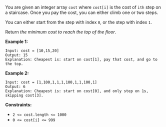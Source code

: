 You are given an integer array `cost` where `cost[i]` is the cost of `ith`
step on a staircase. Once you pay the cost, you can either climb one or two
steps.

You can either start from the step with index `0`, or the step with index `1`.

Return _the minimum cost to reach the top of the floor_.



**Example 1:**

    
    
    Input: cost = [10,15,20]
    Output: 15
    Explanation: Cheapest is: start on cost[1], pay that cost, and go to the top.
    

**Example 2:**

    
    
    Input: cost = [1,100,1,1,1,100,1,1,100,1]
    Output: 6
    Explanation: Cheapest is: start on cost[0], and only step on 1s, skipping cost[3].
    



**Constraints:**

  * `2 <= cost.length <= 1000`
  * `0 <= cost[i] <= 999`

